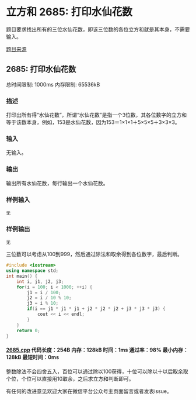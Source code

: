 # 立方和 2685: 打印水仙花数

题目要求找出所有的三位水仙花数，即该三位数的各位立方和就是其本身，不需要输入。

[题目来源](http://bailian.openjudge.cn/practice/2685/)

## 2685: 打印水仙花数

总时间限制: 1000ms    内存限制: 65536kB

### 描述

打印出所有得“水仙花数”，所谓“水仙花数”是指一个3位数，其各位数字的立方和等于该数本身，例如，153是水仙花数，因为153＝1×1×1＋5×5×5＋3×3×3。

### 输入

无输入。

### 输出

输出所有水仙花数，每行输出一个水仙花数。

### 样例输入
```
无
```
### 样例输出
```
无
```
三位数可以考虑从100到999，然后通过除法和取余得到各位数字，最后判断。
```cpp
#include <iostream>
using namespace std;
int main() {
	int i, j1, j2, j3;
	for(i = 100; i < 1000; ++i) {
		j1 = i / 100;
		j2 = i / 10 % 10;
		j3 = i % 10;
		if(i == j1 * j1 * j1 + j2 * j2 * j2 + j3 * j3 * j3) {
			cout << i << endl;
		}
	}
	return 0;
}
```
#### [2685.cpp](/Code/2600-2699/2685.cpp) 代码长度：254B 内存：128kB 时间：1ms 通过率：98% 最小内存：128kB  最短时间：0ms

整数除法不会四舍五入，百位可以通过除以100获得，十位可以除以十以后取余取个位，个位可以直接用10取余，之后求立方和判断即可。

有任何的改进意见欢迎大家在微信平台公众号主页面留言或者发表issue。
